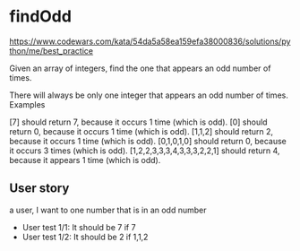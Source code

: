 # findOdd 
https://www.codewars.com/kata/54da5a58ea159efa38000836/solutions/python/me/best_practice

Given an array of integers, find the one that appears an odd number of times.

There will always be only one integer that appears an odd number of times.
Examples

[7] should return 7, because it occurs 1 time (which is odd).
[0] should return 0, because it occurs 1 time (which is odd).
[1,1,2] should return 2, because it occurs 1 time (which is odd).
[0,1,0,1,0] should return 0, because it occurs 3 times (which is odd).
[1,2,2,3,3,3,4,3,3,3,2,2,1] should return 4, because it appears 1 time (which is odd).

## User story 
 a user, I want to one number that is in an odd number  
- User test 1/1: It should be 7 if 7
- User test 1/2: It should be 2 if 1,1,2
